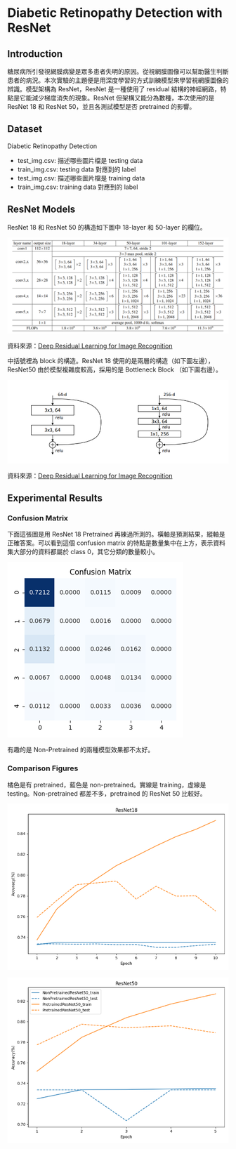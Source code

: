# Diabetic Retinopathy Detection with ResNet

## Introduction

糖尿病所引發視網膜病變是眾多患者失明的原因。從視網膜圖像可以幫助醫生判斷患者的病況。本次實驗的主題便是用深度學習的方式訓練模型來學習視網膜圖像的辨識。模型架構為 ResNet，ResNet 是一種使用了 residual 結構的神經網路，特點是它能減少梯度消失的現象。ResNet 但架構又能分為數種，本次使用的是 ResNet 18 和 ResNet 50，並且各測試模型是否 pretrained 的影響。

## Dataset

Diabetic Retinopathy Detection
- test_img.csv: 描述哪些圖片檔是 testing data
- train_img.csv: testing data 對應到的 label
- test_img.csv: 描述哪些圖片檔是 training data
- train_img.csv: training data 對應到的 label 

## ResNet Models

ResNet 18 和 ResNet 50 的構造如下圖中 18-layer 和 50-layer 的欄位。

![](img/img1.png)

資料來源：[Deep Residual Learning for Image Recognition](https://arxiv.org/abs/1512.03385)

中括號裡為 block 的構造。ResNet 18 使用的是兩層的構造（如下圖左邊），ResNet50 由於模型複雜度較高，採用的是 Bottleneck Block （如下圖右邊）。

![](img/img2.png)

資料來源：[Deep Residual Learning for Image Recognition](https://arxiv.org/abs/1512.03385)

## Experimental Results

### Confusion Matrix

下面這張圖是用 ResNet 18 Pretrained 再練過所測的。橫軸是預測結果，縱軸是正確答案。可以看到這個 confusion matrix 的特點是數量集中在上方，表示資料集大部分的資料都屬於 class 0，其它分類的數量較小。

![](img/img3.png)

有趣的是 Non-Pretrained 的兩種模型效果都不太好。

### Comparison Figures

橘色是有 pretrained，藍色是  non-pretrained。實線是 training，虛線是 testing。Non-pretrained 都差不多，pretrained 的 ResNet 50 比較好。

![](img/img4.png)

![](img/img5.png)

